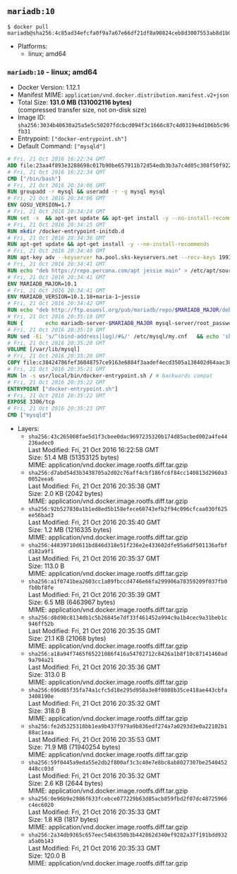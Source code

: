 ## `mariadb:10`

```console
$ docker pull mariadb@sha256:4c85ad34efcfa0f9a7a67e66df21df8a90824ceb8d3007553ab8d1b0f11d9ffc
```

-	Platforms:
	-	linux; amd64

### `mariadb:10` - linux; amd64

-	Docker Version: 1.12.1
-	Manifest MIME: `application/vnd.docker.distribution.manifest.v2+json`
-	Total Size: **131.0 MB (131002116 bytes)**  
	(compressed transfer size, not on-disk size)
-	Image ID: `sha256:3034b40630a25a5e5c50207fdcbcd094f3c1666c87c4d0319e4d106b5c96fb31`
-	Entrypoint: `["docker-entrypoint.sh"]`
-	Default Command: `["mysqld"]`

```dockerfile
# Fri, 21 Oct 2016 16:22:34 GMT
ADD file:23aa4f893e3288698c017b90be657911b72d54edb3b3a7c4d05c308f50f9228f in / 
# Fri, 21 Oct 2016 16:22:34 GMT
CMD ["/bin/bash"]
# Fri, 21 Oct 2016 20:34:06 GMT
RUN groupadd -r mysql && useradd -r -g mysql mysql
# Fri, 21 Oct 2016 20:34:06 GMT
ENV GOSU_VERSION=1.7
# Fri, 21 Oct 2016 20:34:24 GMT
RUN set -x 	&& apt-get update && apt-get install -y --no-install-recommends ca-certificates wget && rm -rf /var/lib/apt/lists/* 	&& wget -O /usr/local/bin/gosu "https://github.com/tianon/gosu/releases/download/$GOSU_VERSION/gosu-$(dpkg --print-architecture)" 	&& wget -O /usr/local/bin/gosu.asc "https://github.com/tianon/gosu/releases/download/$GOSU_VERSION/gosu-$(dpkg --print-architecture).asc" 	&& export GNUPGHOME="$(mktemp -d)" 	&& gpg --keyserver ha.pool.sks-keyservers.net --recv-keys B42F6819007F00F88E364FD4036A9C25BF357DD4 	&& gpg --batch --verify /usr/local/bin/gosu.asc /usr/local/bin/gosu 	&& rm -r "$GNUPGHOME" /usr/local/bin/gosu.asc 	&& chmod +x /usr/local/bin/gosu 	&& gosu nobody true 	&& apt-get purge -y --auto-remove ca-certificates wget
# Fri, 21 Oct 2016 20:34:25 GMT
RUN mkdir /docker-entrypoint-initdb.d
# Fri, 21 Oct 2016 20:34:36 GMT
RUN apt-get update && apt-get install -y --no-install-recommends 		apt-transport-https ca-certificates 		pwgen 	&& rm -rf /var/lib/apt/lists/*
# Fri, 21 Oct 2016 20:34:40 GMT
RUN apt-key adv --keyserver ha.pool.sks-keyservers.net --recv-keys 199369E5404BD5FC7D2FE43BCBCB082A1BB943DB 	&& apt-key adv --keyserver ha.pool.sks-keyservers.net --recv-keys 430BDF5C56E7C94E848EE60C1C4CBDCDCD2EFD2A 	&& apt-key adv --keyserver ha.pool.sks-keyservers.net --recv-keys 4D1BB29D63D98E422B2113B19334A25F8507EFA5
# Fri, 21 Oct 2016 20:34:41 GMT
RUN echo "deb https://repo.percona.com/apt jessie main" > /etc/apt/sources.list.d/percona.list 	&& { 		echo 'Package: *'; 		echo 'Pin: release o=Percona Development Team'; 		echo 'Pin-Priority: 998'; 	} > /etc/apt/preferences.d/percona
# Fri, 21 Oct 2016 20:34:41 GMT
ENV MARIADB_MAJOR=10.1
# Fri, 21 Oct 2016 20:34:41 GMT
ENV MARIADB_VERSION=10.1.18+maria-1~jessie
# Fri, 21 Oct 2016 20:34:42 GMT
RUN echo "deb http://ftp.osuosl.org/pub/mariadb/repo/$MARIADB_MAJOR/debian jessie main" > /etc/apt/sources.list.d/mariadb.list 	&& { 		echo 'Package: *'; 		echo 'Pin: release o=MariaDB'; 		echo 'Pin-Priority: 999'; 	} > /etc/apt/preferences.d/mariadb
# Fri, 21 Oct 2016 20:35:18 GMT
RUN { 		echo mariadb-server-$MARIADB_MAJOR mysql-server/root_password password 'unused'; 		echo mariadb-server-$MARIADB_MAJOR mysql-server/root_password_again password 'unused'; 	} | debconf-set-selections 	&& apt-get update 	&& apt-get install -y 		mariadb-server=$MARIADB_VERSION 		percona-xtrabackup 		socat 	&& rm -rf /var/lib/apt/lists/* 	&& sed -ri 's/^user\s/#&/' /etc/mysql/my.cnf /etc/mysql/conf.d/* 	&& rm -rf /var/lib/mysql && mkdir -p /var/lib/mysql /var/run/mysqld 	&& chown -R mysql:mysql /var/lib/mysql /var/run/mysqld 	&& chmod 777 /var/run/mysqld
# Fri, 21 Oct 2016 20:35:19 GMT
RUN sed -Ei 's/^(bind-address|log)/#&/' /etc/mysql/my.cnf 	&& echo 'skip-host-cache\nskip-name-resolve' | awk '{ print } $1 == "[mysqld]" && c == 0 { c = 1; system("cat") }' /etc/mysql/my.cnf > /tmp/my.cnf 	&& mv /tmp/my.cnf /etc/mysql/my.cnf
# Fri, 21 Oct 2016 20:35:20 GMT
VOLUME [/var/lib/mysql]
# Fri, 21 Oct 2016 20:35:20 GMT
COPY file:c38424786fef36048757ce9163e6884f3aadef4ecd3505a138402d64aac38c4e in /usr/local/bin/ 
# Fri, 21 Oct 2016 20:35:21 GMT
RUN ln -s usr/local/bin/docker-entrypoint.sh / # backwards compat
# Fri, 21 Oct 2016 20:35:22 GMT
ENTRYPOINT ["docker-entrypoint.sh"]
# Fri, 21 Oct 2016 20:35:22 GMT
EXPOSE 3306/tcp
# Fri, 21 Oct 2016 20:35:23 GMT
CMD ["mysqld"]
```

-	Layers:
	-	`sha256:43c265008fae5d1f3cbee0dac9697235320b174d85acbed002a4fe44236adec0`  
		Last Modified: Fri, 21 Oct 2016 16:22:58 GMT  
		Size: 51.4 MB (51353125 bytes)  
		MIME: application/vnd.docker.image.rootfs.diff.tar.gzip
	-	`sha256:d7abd54d3b3438705a2d02c76aff4cbf186fc6f84cc140813d2960a30052eea6`  
		Last Modified: Fri, 21 Oct 2016 20:35:38 GMT  
		Size: 2.0 KB (2042 bytes)  
		MIME: application/vnd.docker.image.rootfs.diff.tar.gzip
	-	`sha256:92b527830a1b1ed8ed5b158efece60743efb2f94c096cfcaa030f625ee56bad3`  
		Last Modified: Fri, 21 Oct 2016 20:35:40 GMT  
		Size: 1.2 MB (1216335 bytes)  
		MIME: application/vnd.docker.image.rootfs.diff.tar.gzip
	-	`sha256:44839710d611bd846d318e51f236e2e433602dfe95a6df501136afbfd182a9f1`  
		Last Modified: Fri, 21 Oct 2016 20:35:37 GMT  
		Size: 113.0 B  
		MIME: application/vnd.docker.image.rootfs.diff.tar.gzip
	-	`sha256:a1f0741bea2603cc1a89fbccd4746e66fa299906a78359209f037fb0fb0bf8fe`  
		Last Modified: Fri, 21 Oct 2016 20:35:39 GMT  
		Size: 6.5 MB (6463967 bytes)  
		MIME: application/vnd.docker.image.rootfs.diff.tar.gzip
	-	`sha256:d8d98c8134db1c5b26845e7df33f461452a994c9a1b4cec9a31beb1c946ff52b`  
		Last Modified: Fri, 21 Oct 2016 20:35:35 GMT  
		Size: 21.1 KB (21068 bytes)  
		MIME: application/vnd.docker.image.rootfs.diff.tar.gzip
	-	`sha256:a18a94f7465f65221086f416a54702712c8426a1b8f10c87141460ad9a794a21`  
		Last Modified: Fri, 21 Oct 2016 20:35:36 GMT  
		Size: 313.0 B  
		MIME: application/vnd.docker.image.rootfs.diff.tar.gzip
	-	`sha256:696d85f35fa74a1cfc5d18e295d958a3e8f0808b35ce418ae443cbfa3408190e`  
		Last Modified: Fri, 21 Oct 2016 20:35:32 GMT  
		Size: 318.0 B  
		MIME: application/vnd.docker.image.rootfs.diff.tar.gzip
	-	`sha256:fe2d5325318bb1ea9b437f979a9b836edf274a7a0293d3e0a22102b188ac1eaa`  
		Last Modified: Fri, 21 Oct 2016 20:35:53 GMT  
		Size: 71.9 MB (71940254 bytes)  
		MIME: application/vnd.docker.image.rootfs.diff.tar.gzip
	-	`sha256:59f0445a9eda55e2db2f800af3c3c40e7e8bc8ab8027307be2540452448cc03d`  
		Last Modified: Fri, 21 Oct 2016 20:35:32 GMT  
		Size: 2.6 KB (2644 bytes)  
		MIME: application/vnd.docker.image.rootfs.diff.tar.gzip
	-	`sha256:0e96b9e2986f633fcebce077229b63d85acb859fbd2f07dc48725966c4ec6020`  
		Last Modified: Fri, 21 Oct 2016 20:35:33 GMT  
		Size: 1.8 KB (1817 bytes)  
		MIME: application/vnd.docker.image.rootfs.diff.tar.gzip
	-	`sha256:2a34db9365c657eec54b6350b3b442862d340ef9282a37f191bdd932a5a0b143`  
		Last Modified: Fri, 21 Oct 2016 20:35:33 GMT  
		Size: 120.0 B  
		MIME: application/vnd.docker.image.rootfs.diff.tar.gzip
